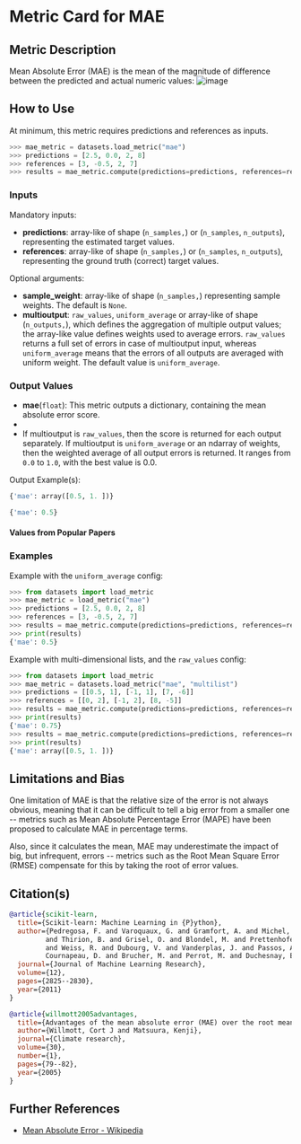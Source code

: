 # Metric Card for MAE


## Metric Description

Mean Absolute Error (MAE) is the mean of the magnitude of difference between the predicted and actual numeric values:
![image](https://user-images.githubusercontent.com/14205986/165824243-e1078dfd-489d-456c-a0da-cbaa28726220.png)


## How to Use

At minimum, this metric requires predictions and references as inputs.

```python
>>> mae_metric = datasets.load_metric("mae")
>>> predictions = [2.5, 0.0, 2, 8]
>>> references = [3, -0.5, 2, 7]
>>> results = mae_metric.compute(predictions=predictions, references=references)
```

### Inputs

Mandatory inputs: 
- **predictions**: array-like of shape (`n_samples,`) or (`n_samples`, `n_outputs`), representing the estimated target values.
- **references**: array-like of shape (`n_samples,`) or (`n_samples`, `n_outputs`), representing the ground truth (correct) target values.

Optional arguments:
- **sample_weight**: array-like of shape (`n_samples,`) representing sample weights. The default is `None`.
- **multioutput**: `raw_values`, `uniform_average` or array-like of shape (`n_outputs,`), which defines the aggregation of multiple output values; the array-like value defines weights used to average errors. `raw_values` returns a full set of errors in case of multioutput input, whereas `uniform_average` means that the errors of all outputs are averaged with uniform weight. The default value is `uniform_average`.

### Output Values
- **mae**(`float`): This metric outputs a dictionary, containing the mean absolute error score. 
- 
- If multioutput is `raw_values`, then the score is returned for each output separately. If multioutput is `uniform_average` or an ndarray of weights, then the weighted average of all output errors is returned. It ranges from `0.0` to `1.0`, with the best value is 0.0.

Output Example(s):
```python
{'mae': array([0.5, 1. ])}
```
```python
{'mae': 0.5}
```

#### Values from Popular Papers


### Examples

Example with the `uniform_average` config:
```python
>>> from datasets import load_metric
>>> mae_metric = load_metric("mae")
>>> predictions = [2.5, 0.0, 2, 8]
>>> references = [3, -0.5, 2, 7]
>>> results = mae_metric.compute(predictions=predictions, references=references)
>>> print(results)
{'mae': 0.5}
```

Example with multi-dimensional lists, and the `raw_values` config:
```python
>>> from datasets import load_metric
>>> mae_metric = datasets.load_metric("mae", "multilist")
>>> predictions = [[0.5, 1], [-1, 1], [7, -6]]
>>> references = [[0, 2], [-1, 2], [8, -5]]
>>> results = mae_metric.compute(predictions=predictions, references=references)
>>> print(results)
{'mae': 0.75}
>>> results = mae_metric.compute(predictions=predictions, references=references, multioutput='raw_values')
>>> print(results)
{'mae': array([0.5, 1. ])}
```

## Limitations and Bias
One limitation of MAE is that the relative size of the error is not always obvious, meaning that it can be difficult to tell a big error from a smaller one -- metrics such as Mean Absolute Percentage Error (MAPE) have been proposed to calculate MAE in percentage terms.

Also, since it calculates the mean, MAE may underestimate the impact of big, but infrequent, errors -- metrics such as the Root Mean Square Error (RMSE) compensate for this by taking the root of error values. 

## Citation(s)
```bibtex
@article{scikit-learn,
  title={Scikit-learn: Machine Learning in {P}ython},
  author={Pedregosa, F. and Varoquaux, G. and Gramfort, A. and Michel, V.
         and Thirion, B. and Grisel, O. and Blondel, M. and Prettenhofer, P.
         and Weiss, R. and Dubourg, V. and Vanderplas, J. and Passos, A. and
         Cournapeau, D. and Brucher, M. and Perrot, M. and Duchesnay, E.},
  journal={Journal of Machine Learning Research},
  volume={12},
  pages={2825--2830},
  year={2011}
}
```

```bibtex
@article{willmott2005advantages,
  title={Advantages of the mean absolute error (MAE) over the root mean square error (RMSE) in assessing average model performance},
  author={Willmott, Cort J and Matsuura, Kenji},
  journal={Climate research},
  volume={30},
  number={1},
  pages={79--82},
  year={2005}
}
```

## Further References
- [Mean Absolute Error - Wikipedia](https://en.wikipedia.org/wiki/Mean_absolute_error)
